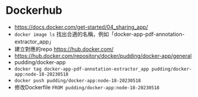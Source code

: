 # Dockerhub

- https://docs.docker.com/get-started/04_sharing_app/
- `docker image ls` 找出合適的名稱，例如「docker-app-pdf-annotation-extractor_app」
- 建立對應的repo https://hub.docker.com/
- https://hub.docker.com/repository/docker/pudding/docker-app/general
- pudding/docker-app
- `docker tag docker-app-pdf-annotation-extractor_app pudding/docker-app:node-18-20230518`
- `docker push pudding/docker-app:node-18-20230518`
- 修改Dockerfile `FROM pudding/docker-app:node-18-20230518`